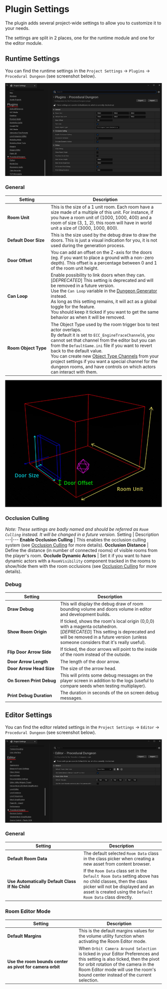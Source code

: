 # Plugin Settings

The plugin adds several project-wide settings to allow you to customize it to your needs.

The settings are split in 2 places, one for the runtime module and one for the editor module.

## Runtime Settings
You can find the runtime settings in the `Project Settings` -> `Plugins` -> `Procedural Dungeon` (see screenshot below).

![](Images/PluginSettings.jpg)

### General
Setting | Description
---|---
**Room&#160;Unit** | This is the size of a 1 unit room. Each room have a size made of a multiple of this unit. For instance, if you have a room unit of (1000, 1000, 400) and a room of size (3, 1, 2), this room will have in world unit a size of (3000, 1000, 800).
**Default&#160;Door&#160;Size** | This is the size used by the debug draw to draw the doors. This is just a visual indication for you, it is not used during the generation process.
**Door&#160;Offset** | You can add an offset on the Z-axis for the doors (eg. if you want to place a ground with a non-zero depth). This offset is a percentage between 0 and 1 of the room unit height.
**Can&#160;Loop** | Enable possibility to link doors when they can.<br/>[*DEPRECATED*] This setting is deprecated and will be removed in a future version.<br/>Use the `Can Loop` variable in the [Dungeon Generator](Dungeon-Generator.md) instead.<br/>As long as this setting remains, it will act as a global toggle for the feature.<br/>You should keep it ticked if you want to get the same behavior as when it will be removed.
**Room&#160;Object&#160;Type** | The Object Type used by the room trigger box to test actor overlaps.<br/>By default it is set to `ECC_EngineTraceChannel6`, you cannot set that channel from the editor but you can from the `DefaultGame.ini` file if you want to revert back to the default value.<br/>You can create new [Object Type Channels](https://docs.unrealengine.com/4.27/en-US/InteractiveExperiences/Physics/Collision/HowTo/AddCustomCollisionType/) from your project settings if you want a special channel for the dungeon rooms, and have controls on which actors can interact with them.

![](Images/PluginRoomSettings.jpg)

### Occlusion Culling
*Note: These settings are badly named and should be referred as `Room Culling` instead. It will be changed in a future version.*
Setting | Description
---|---
**Enable&#160;Occlusion&#160;Culling** | This enables the occlusion culling system (see [Occlusion Culling](Occlusion-Culling.md) for more details).
**Occlusion&#160;Distance** | Define the distance (in number of connected rooms) of visible rooms from the player's room.
**Occlude&#160;Dynamic&#160;Actors** | Set it if you want to have dynamic actors with a `RoomVisibility` component tracked in the rooms to show/hide them with the room occlusions (see [Occlusion Culling](Occlusion-Culling.md) for more details).

### Debug
Setting | Description
---|---
**Draw&#160;Debug** | This will display the debug draw of room bounding volume and doors volume in editor and development builds.
**Show&#160;Room&#160;Origin** | If ticked, shows the room's local origin (0,0,0) with a magenta octahedron.<br/>[*DEPRECATED*] This setting is deprecated and will be removed in a future version (unless someone considers that it's really useful).
**Flip&#160;Door&#160;Arrow&#160;Side** | If ticked, the door arrows will point to the inside of the room instead of the outside.
**Door&#160;Arrow&#160;Length** | The length of the door arrow.
**Door&#160;Arrow&#160;Head&#160;Size** | The size of the arrow head.
**On&#160;Screen&#160;Print&#160;Debug** | This will prints some debug messages on the player screen in addition to the logs (useful to compare seeds when testing multiplayer).
**Print&#160;Debug&#160;Duration** | The duration in seconds of the on screen debug messages.

## Editor Settings

You can find the editor related settings in the `Project Settings` -> `Editor` -> `Procedural Dungeon` (see screenshot below).

![](Images/PluginEditorSettings.jpg)

### General
Setting | Description
---|---
**Default&#160;Room&#160;Data** | The default selected `Room Data` class in the class picker when creating a new asset from content browser.
**Use&#160;Automatically&#160;Default&#160;Class If&#160;No&#160;Child** | If the `Room Data` class set in the `Default Room Data` setting above has no child classes, then the class picker will not be displayed and an asset is created using the `Default Room Data` class directly.

### Room Editor Mode
Setting | Description
---|---
**Default Margins** | This is the default margins values for the volume utility function when activating the Room Editor mode.
**Use&#160;the&#160;room&#160;bounds&#160;center as&#160;pivot&#160;for&#160;camera&#160;orbit** | When `Orbit Camera Around Selection` is ticked in your Editor Preferences and this setting is also ticked, then the pivot for orbit rotation of the camera in the Room Editor mode will use the room's bound center instead of the current selection.
